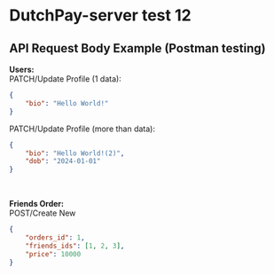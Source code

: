 # DutchPay-server test 12

## API Request Body Example (Postman testing)

**Users:**
<br>
PATCH/Update Profile (1 data):
```JSON
{
    "bio": "Hello World!"
}
```
PATCH/Update Profile (more than data):
```JSON
{
    "bio": "Hello World!(2)",
    "dob": "2024-01-01"
}
```
<br>

**Friends Order:**
<br>
POST/Create New
```JSON
{
    "orders_id": 1,
    "friends_ids": [1, 2, 3],
    "price": 10000
}
```
<br>
